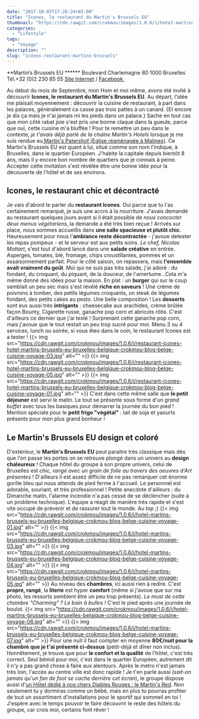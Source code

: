 ```yaml
---
date: "2017-10-03T17:28:24+02:00"
title: "Icones, le restaurant du Martin's Brussels EU"
thumbnail: "https://cdn.rawgit.com/crokmou/images/1.0.6/i/hotel-martins-brussels-eu-bruxelles-belgique-crokmou-blog-belge-cuisine-voyage-02.jpg"
categories:
  - "Lifestyle"
tags:
  - "Voyage"
description: ""
slug: "icones-restaurant-martins-brussels"
---
```


**Martin’s Brussels EU ****** Boulevard Charlemagne 80 1000 Bruxelles Tél.+32 (0)2 230 85 55 [Site Internet](http://www.martinshotels.com/fr/hotel/martins-brussels-eu) / [Facebook ](https://www.facebook.com/MartinsBrusselsEU)

Au début du mois de Septembre, mon Hom et moi même, avons été invité à découvrir **Icones, le restaurant du Martin's Brussels EU**. Au départ, l'idée me plaisait moyennement : découvrir la cuisine de restaurant, à part dans les palaces, généralement ca casse pas trois pattes à un canard. {Et encore je dis ça mais je n'ai jamais mi les pieds dans un palace.} Sache en tout cas que mon côté rabat joie s'est pris une bonne claque dans la gueule, parce que oui, cette cuisine m'a bluffée ! Pour te remettre un peu dans le contexte, _je t'avais déjà parlé de la chaîne Martin's Hotels_ lorsque je me suis rendue au[ Martin's Patershof (Eglise réaménagée à Malines)](https://crokmou.com/2017/03/dormir-eglise-hotel-martins-patershof-a-malines-belgique). Ce Martin's Brussels EU est quant à lui, situé comme son nom l'indique, à Bruxelles, dans le quartier Européen. J'habite la capitale depuis bientôt 8 ans, mais il y encore bon nombre de quartiers que je connais à peine. Accepter cette invitation s'est révélée être une bonne idée pour la découverte de l'hôtel et de ses environs.

## Icones, le restaurant chic et décontracté

Je vais d'abord te parler du **restaurant Icones**. Oui parce que tu l'as certainement remarqué, je suis une accro à la nourriture. J'avais demandé au restaurant quelques jours avant si il était possible de _nous concocter deux menus végétariens_, la demande a été très bien reçue ! Arrivés sur place, nous sommes accueillis dans **une salle spacieuse et plutôt chic**. Heureusement pour nous l'**ambiance reste décontractée** - j'avoue detester les repas pompeux - et le serveur est aux petits soins. _Le chef, Nicolas Mottart_, s'est tout d'abord lancé dans une **salade créative** en entrée. Asperges, tomates, blé, fromage, chips croustillantes, pommes et un assaisonnement parfait. Pour le côté saison, on repassera, mais **l'ensemble avait vraiment du goût**. Moi qui ne suis pas très salade, j'ai adoré : du fondant, du croquant, du piquant, de la douceur, de l'amertume...Cela m'a même donné des idées pour la maison. En plat : un **burger** qui sur le coup semblait un peu sec mais s'est révélé **riche en saveurs** ! Une crème de poivrons à tomber, des petits légumes croquants, un steak de légumes fondant, des petits cakes au pesto. Une belle composition ! Les **desserts** sont eux aussi très **intrigants** : cheesecake aux arachides, crème brûlée façon Bounty, Cigarette russe, ganache pop corn et abricots rôtis. C'est d'ailleurs ce dernier que j'ai testé ! Surprenant cette ganache pop corn, mais j'avoue que le tout restait un peu trop sucré pour moi. Menu 3 ou 4 services, lunch ou soirée, si vous êtes dans le coin, le restaurant Icones est a tester ! {{< img src="https://cdn.rawgit.com/crokmou/images/1.0.6/i/restaurant-icones-hotel-martins-brussels-eu-bruxelles-belgique-crokmou-blog-belge-cuisine-voyage-03.jpg" alt="" >}} {{< img src="https://cdn.rawgit.com/crokmou/images/1.0.6/i/restaurant-icones-hotel-martins-brussels-eu-bruxelles-belgique-crokmou-blog-belge-cuisine-voyage-05.jpg" alt="" >}} {{< img src="https://cdn.rawgit.com/crokmou/images/1.0.6/i/restaurant-icones-hotel-martins-brussels-eu-bruxelles-belgique-crokmou-blog-belge-cuisine-voyage-01.jpg" alt="" >}} C'est dans cette même salle que **le petit déjeuner** est servi le matin. Le tout se présente sous forme d'un _grand buffet_ avec tous les basiques pour démarrer la journée du bon pied ! Mention spéciale pour le **petit frigo "végétal"** : lait de soja et yaourts présents pour mon plus grand bonheur !

## Le Martin's Brussels EU design et coloré

D'extérieur, le **Martin's Brussels EU** peut paraitre très classique mais dès que l'on passe les portes on se retrouve plongé dans un univers au **design chaleureux** ! Chaque hôtel du groupe à son propre univers, celui de Bruxelles est _chic, rangé avec un grain de folie au travers des oeuvres d'Art présentes_ ! D'ailleurs il est assez difficile de ne pas remarquer cet énorme gorille bleu qui nous attends de pied ferme à l'accueil. Le personnel est adorable, souriant, et très professionnel ! Petite anecdote d'ailleurs : du Dimanche matin, l'alarme incendie n'a pas cessé de se déclencher (suite à un problème technique). L'équipe a réagit de manière très rapide et s'est vite occupé de prévenir et de rassurer tout le monde. Au top ;) {{< img src="https://cdn.rawgit.com/crokmou/images/1.0.6/i/hotel-martins-brussels-eu-bruxelles-belgique-crokmou-blog-belge-cuisine-voyage-01.jpg" alt="" >}} {{< img src="https://cdn.rawgit.com/crokmou/images/1.0.6/i/hotel-martins-brussels-eu-bruxelles-belgique-crokmou-blog-belge-cuisine-voyage-03.jpg" alt="" >}} {{< img src="https://cdn.rawgit.com/crokmou/images/1.0.6/i/hotel-martins-brussels-eu-bruxelles-belgique-crokmou-blog-belge-cuisine-voyage-04.jpg" alt="" >}} {{< img src="https://cdn.rawgit.com/crokmou/images/1.0.6/i/hotel-martins-brussels-eu-bruxelles-belgique-crokmou-blog-belge-cuisine-voyage-05.jpg" alt="" >}} Au niveau des **chambres**, ici aussi rien à redire. C'est **propre, rangé**, la **literie** est hyper **comfort** (même si j'avoue que sur ma photo, les ressorts semblent être un peu trop présents). _Le must de cette chambre "Charming" ? Le bain à bulles !_ C'est le pied après une journée de boulot. {{< img src="https://cdn.rawgit.com/crokmou/images/1.0.6/i/hotel-martins-brussels-eu-bruxelles-belgique-crokmou-blog-belge-cuisine-voyage-06.jpg" alt="" >}} {{< img src="https://cdn.rawgit.com/crokmou/images/1.0.6/i/hotel-martins-brussels-eu-bruxelles-belgique-crokmou-blog-belge-cuisine-voyage-07.jpg" alt="" >}} Pour une nuit il faut compter en moyenne **80€/nuit pour la chambre que je t'ai présenté ci-dessus** (petit-déjà et dîner non inclus). Honnêtement, je trouve que pour **le confort et la qualité** de l'hôtel, c'est très correct. Seul bémol pour moi, c'est dans le quartier Européen, autrement dit il n'y a pas grand chose à faire aux alentours. Après le metro n'est jamais très loin, l'accès au centre ville est donc rapide ! Je t'en parle aussi (_sait-on jamais qu'un fan de foot se cache derrière cet écran_), le groupe dispose aussi d'[un Hôtel dédié à nos chers Diables Rouges : le Martin's Red](http://www.martinshotels.com/fr/hotel/martins-red). Non seulement tu y dormiras comme un bébé, mais en plus tu pourras profiter de tout un assortiment d'installations pour le sportif qui sommeil en toi ! J'espère avec le temps pouvoir te faire découvrir le reste des hôtels du groupe, car crois moi, certains font rêver !